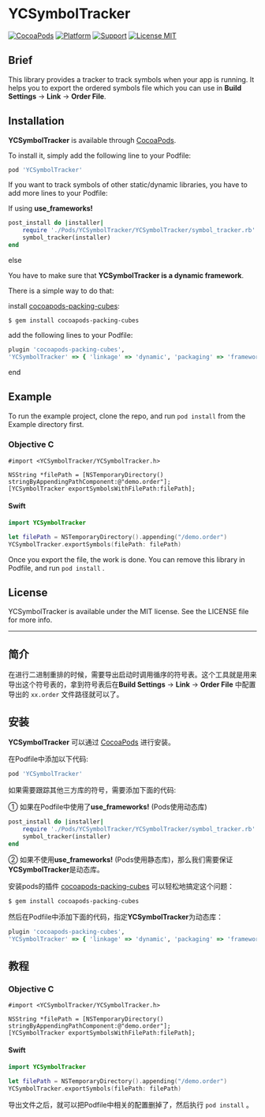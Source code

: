 # YCSymbolTracker

[![CocoaPods](https://img.shields.io/badge/pod-0.1.0-green.svg)](https://github.com/ryan7cruise/YCSymbolTracker)
[![Platform](https://img.shields.io/badge/platform-iOS-green.svg)](https://github.com/ryan7cruise/YCSymbolTracker)
[![Support](https://img.shields.io/badge/support-iOS%208.0%2B-green.svg)](https://github.com/ryan7cruise/YCSymbolTracker)
[![License MIT](https://img.shields.io/badge/license-MIT-green.svg?style=flat)](https://github.com/ryan7cruise/YCSymbolTracker/blob/master/LICENSE)

## Brief

This library provides a tracker to track symbols when your app is running. It helps you to export the ordered symbols file which you can use in **Build Settings** → **Link** → **Order File**.

## Installation

**YCSymbolTracker** is available through [CocoaPods](https://cocoapods.org). 

To install it, simply add the following line to your Podfile:

```ruby
pod 'YCSymbolTracker'
```

If you want to track symbols of other static/dynamic libraries, you have to add more lines to your Podfile:

If using **use_frameworks!**

```ruby
post_install do |installer|
    require './Pods/YCSymbolTracker/YCSymbolTracker/symbol_tracker.rb'
    symbol_tracker(installer)
end
```

else 

You have to make sure that **YCSymbolTracker is a dynamic framework**.

There is a simple way to do that:

install [cocoapods-packing-cubes](https://github.com/segiddins/cocoapods-packing-cubes):

```shell
$ gem install cocoapods-packing-cubes
```

add the following lines to your Podfile:

```ruby
plugin 'cocoapods-packing-cubes',
'YCSymbolTracker' => { 'linkage' => 'dynamic', 'packaging' => 'framework' }
```

end

## Example

To run the example project, clone the repo, and run `pod install` from the Example directory first.

### Objective C

```objc
#import <YCSymbolTracker/YCSymbolTracker.h>

NSString *filePath = [NSTemporaryDirectory() stringByAppendingPathComponent:@"demo.order"];
[YCSymbolTracker exportSymbolsWithFilePath:filePath];
```

#### Swift

```swift
import YCSymbolTracker

let filePath = NSTemporaryDirectory().appending("/demo.order")
YCSymbolTracker.exportSymbols(filePath: filePath)
```

Once you export the file, the work is done. You can remove this library in Podfile, and run `pod install` .



## License

YCSymbolTracker is available under the MIT license. See the LICENSE file for more info.



---



## 简介

在进行二进制重排的时候，需要导出启动时调用循序的符号表。这个工具就是用来导出这个符号表的，拿到符号表后在**Build Settings** → **Link** → **Order File** 中配置导出的 `xx.order` 文件路径就可以了。



## 安装

**YCSymbolTracker** 可以通过 [CocoaPods](https://cocoapods.org) 进行安装。

在Podfile中添加以下代码:

```ruby
pod 'YCSymbolTracker'
```

如果需要跟踪其他三方库的符号，需要添加下面的代码:

① 如果在Podfile中使用了**use_frameworks!** (Pods使用动态库)

```ruby
post_install do |installer|
    require './Pods/YCSymbolTracker/YCSymbolTracker/symbol_tracker.rb'
    symbol_tracker(installer)
end
```

② 如果不使用**use_frameworks!** (Pods使用静态库)，那么我们需要保证**YCSymbolTracker**是动态库。

安装pods的插件 [cocoapods-packing-cubes](https://github.com/segiddins/cocoapods-packing-cubes) 可以轻松地搞定这个问题：

```shell
$ gem install cocoapods-packing-cubes
```

然后在Podfile中添加下面的代码，指定**YCSymbolTracker**为动态库：

```ruby
plugin 'cocoapods-packing-cubes',
'YCSymbolTracker' => { 'linkage' => 'dynamic', 'packaging' => 'framework' }
```

## 教程

### Objective C

```objc
#import <YCSymbolTracker/YCSymbolTracker.h>

NSString *filePath = [NSTemporaryDirectory() stringByAppendingPathComponent:@"demo.order"];
[YCSymbolTracker exportSymbolsWithFilePath:filePath];
```

#### Swift

```swift
import YCSymbolTracker

let filePath = NSTemporaryDirectory().appending("/demo.order")
YCSymbolTracker.exportSymbols(filePath: filePath)
```

导出文件之后，就可以把Podfile中相关的配置删掉了，然后执行 `pod install` 。